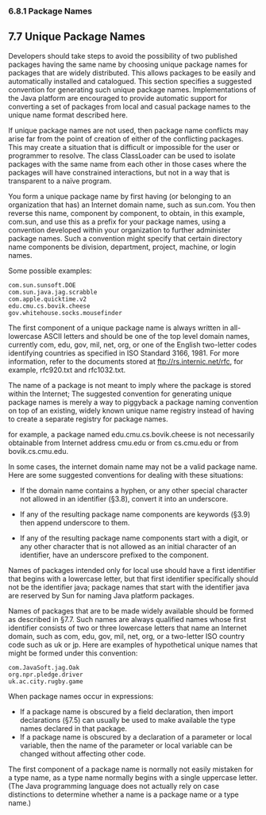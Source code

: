 ### 6.8.1 Package Names

## 7.7 Unique Package Names

Developers should take steps to avoid the possibility of two published packages having the same name by choosing unique package names for packages that are widely distributed. This allows packages to be easily and automatically installed and catalogued. This section specifies a suggested convention for generating such unique package names. Implementations of the Java platform are encouraged to provide automatic support for converting a set of packages from local and casual package names to the unique name format described here.

If unique package names are not used, then package name conflicts may arise far from the point of creation of either of the conflicting packages. This may create a situation that is difficult or impossible for the user or programmer to resolve. The class ClassLoader can be used to isolate packages with the same name from each other in those cases where the packages will have constrained interactions, but not in a way that is transparent to a naïve program.

You form a unique package name by first having (or belonging to an organization that has) an Internet domain name, such as sun.com. You then reverse this name, component by component, to obtain, in this example, com.sun, and use this as a prefix for your package names, using a convention developed within your organization to further administer package names. Such a convention might specify that certain directory name components be division, department, project, machine, or login names.

Some possible examples:

```
com.sun.sunsoft.DOE
com.sun.java.jag.scrabble
com.apple.quicktime.v2
edu.cmu.cs.bovik.cheese
gov.whitehouse.socks.mousefinder
```

The first component of a unique package name is always written in all-lowercase ASCII letters and should be one of the top level domain names, currently com, edu, gov, mil, net, org, or one of the English two-letter codes identifying countries as specified in ISO Standard 3166, 1981. For more information, refer to the documents stored at ftp://rs.internic.net/rfc, for example, rfc920.txt and rfc1032.txt.

The name of a package is not meant to imply where the package is stored within the Internet; The suggested convention for generating unique package names is merely a way to piggyback a package naming convention on top of an existing, widely known unique name registry instead of having to create a separate registry for package names.

for example, a package named edu.cmu.cs.bovik.cheese is not necessarily obtainable from Internet address cmu.edu or from cs.cmu.edu or from bovik.cs.cmu.edu.

In some cases, the internet domain name may not be a valid package name. Here are some suggested conventions for dealing with these situations:

* If the domain name contains a hyphen, or any other special character not allowed in an identifier (§3.8), convert it into an underscore.

* If any of the resulting package name components are keywords (§3.9) then append underscore to them.

* If any of the resulting package name components start with a digit, or any other character that is not allowed as an initial character of an identifier, have an underscore prefixed to the component.

Names of packages intended only for local use should have a first identifier that begins with a lowercase letter, but that first identifier specifically should not be the identifier java; package names that start with the identifier java are reserved by Sun for naming Java platform packages.






Names of packages that are to be made widely available should be formed as described in §7.7. Such names are always qualified names whose first identifier consists of two or three lowercase letters that name an Internet domain, such as com, edu, gov, mil, net, org, or a two-letter ISO country code such as uk or jp. Here are examples of hypothetical unique names that might be formed under this convention:

```
com.JavaSoft.jag.Oak
org.npr.pledge.driver
uk.ac.city.rugby.game
```

When package names occur in expressions:

* If a package name is obscured by a field declaration, then import declarations (§7.5) can usually be used to make available the type names declared in that package.
* If a package name is obscured by a declaration of a parameter or local variable, then the name of the parameter or local variable can be changed without affecting other code.

The first component of a package name is normally not easily mistaken for a type name, as a type name normally begins with a single uppercase letter. (The Java programming language does not actually rely on case distinctions to determine whether a name is a package name or a type name.)
